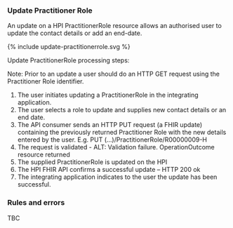 


### Update Practitioner Role

An update on a HPI PractitionerRole resource allows an authorised user to update the contact details or add an end-date.

<div>
{% include update-practitionerrole.svg %}
</div>

Update PractitionerRole processing steps:

Note: Prior to an update a user should do an HTTP GET request using the Practitioner Role identifier.

1.	The user initiates updating a PractitionerRole in the integrating application.
2.	The user selects a role to update and supplies new contact details or an end date.
3.	The API consumer sends an HTTP PUT request (a FHIR update) containing the previously returned Practitioner Role with the new details entered by the user. E.g. PUT (...)/PractitionerRole/R00000009-H
4.	The request is validated - ALT: Validation failure. OperationOutcome resource returned
5.	The supplied PractitionerRole is updated on the HPI
6.	The HPI FHIR API confirms a successful update – HTTP 200 ok
7.	The integrating application indicates to the user the update has been successful.

### Rules and errors
TBC
